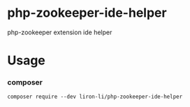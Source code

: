 # php-zookeeper-ide-helper
php-zookeeper extension ide helper

# Usage
### composer
```
composer require --dev liron-li/php-zookeeper-ide-helper
```
